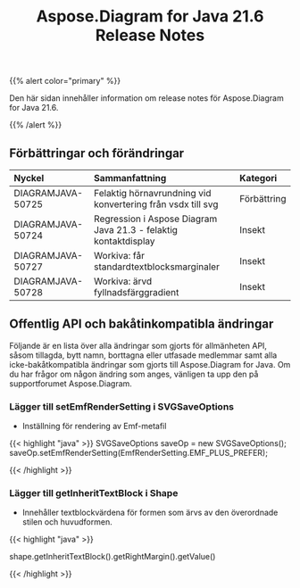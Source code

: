 ﻿---
title: Aspose.Diagram for Java 21.6 Release Notes
type: docs
weight: 7
url: /sv/java/aspose-diagram-for-java-21-6-release-notes/
---
{{% alert color="primary" %}}

Den här sidan innehåller information om release notes för Aspose.Diagram for Java 21.6.

{{% /alert %}}
## **Förbättringar och förändringar**  ##

|**Nyckel**|**Sammanfattning**|**Kategori**|
|:- |:- |:- |
|DIAGRAMJAVA-50725|Felaktig hörnavrundning vid konvertering från vsdx till svg|Förbättring|
|DIAGRAMJAVA-50724|Regression i Aspose Diagram Java 21.3 - felaktig kontaktdisplay|Insekt|
|DIAGRAMJAVA-50727|Workiva: får standardtextblocksmarginaler|Insekt|
|DIAGRAMJAVA-50728|Workiva: ärvd fyllnadsfärggradient|Insekt|
## **Offentlig API och bakåtinkompatibla ändringar**
Följande är en lista över alla ändringar som gjorts för allmänheten API, såsom tillagda, bytt namn, borttagna eller utfasade medlemmar samt alla icke-bakåtkompatibla ändringar som gjorts till Aspose.Diagram for Java. Om du har frågor om någon ändring som anges, vänligen ta upp den på supportforumet Aspose.Diagram.
### **Lägger till setEmfRenderSetting i SVGSaveOptions**
- Inställning för rendering av Emf-metafil

{{< highlight "java" >}}
SVGSaveOptions saveOp = new SVGSaveOptions();          
saveOp.setEmfRenderSetting(EmfRenderSetting.EMF_PLUS_PREFER);

{{< /highlight >}}
### **Lägger till getInheritTextBlock i Shape**
- Innehåller textblockvärdena för formen som ärvs av den överordnade stilen och huvudformen.

{{< highlight "java" >}}

 shape.getInheritTextBlock().getRightMargin().getValue()

{{< /highlight >}}
